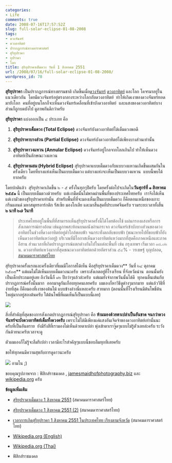 ```yaml
---
categories:
- Life
comments: true
date: 2008-07-16T17:57:52Z
slug: full-solar-eclipse-01-08-2008
tags:
- ดวงจันทร์
- ดวงอาทิตย์
- ปรากฏการณ์ทางดาราศาสตร์
- สุริยุปราคา
- อุปราคา
- โลก
title: สุริยุปราคาเต็มดวง วันที่ 1 สิงหาคม 2551
url: /2008/07/16/full-solar-eclipse-01-08-2008/
wordpress_id: 70
---
```


**สุริยุปราคา** เป็นปรากฏการณ์ทางธรรมชาติ เกิดขึ้นเมื่อ[ดวงจันทร์](http://www.armno.in.th/content/ดวงจันทร์) [ดวงอาทิตย์](http://www.armno.in.th/content/%e0%b8%94%e0%b8%a7%e0%b8%87%e0%b8%ad%e0%b8%b2%e0%b8%97%e0%b8%b4%e0%b8%95%e0%b8%a2%e0%b9%8c) และโลก โคจรมาอยู่ในแนวเดียวกัน  โดยมีดวงจันทร์อยู่ตรงกลางระหว่างโลกกับดวงอาทิตย์  ทำให้เกิดเงาของดวงจันทร์ทอดมายังโลก  คนที่อยู่บนโลกก็จะเห็นดวงจันทร์เคลื่อนที่เข้าบังดวงอาทิตย์  และแสงของดวงอาทิตย์บางส่วนก็ถูกบดบังไป ดูภาพกันดีกว่าครับ

**สุริยุปราคา** แบ่งออกเป็น ๔ ประเภท คือ




  1. **สุริยุปราคาเต็มดวง (Total Eclipse)** ดวงจันทร์บังดวงอาทิตย์ได้เต็มดวงพอดี


  2. **สุริยุปราคาบางส่วน (Partial Eclipse)** ดวงจันทร์บังดวงอาทิตย์ได้เพียงบางส่วนเท่านั้น


  3. **สุริยุปราคาวงแหวน (Annular Eclipse)** ดวงจันทร์อยู่ไกลจากโลกเกินไป ทำให้เห็นดวงอาทิตย์เป็นลักษณะวงแหวน


  4. **สุริยุปราคาผสม (Hybrid Eclipse)** สุริยุปราคาแบบเต็มดวงกับแบบวงแหวนเกิดขึ้นผสมกันในครั้งเดียว โดยที่บางแห่งเห็นเป็นแบบเต็มดวง แต่บางแห่งจะเห็นเป็นแบบวงแหวน  แบบนี้พบได้ยากครับ


โดยปกติแล้ว  สุริยุปราคาเกิดขึ้น ๒ - ๕ ครั้งในทุกๆปีครับ โดยครั้งต่อไปจะเกิดใน**วันศุกร์ที่ ๑ สิงหาคม ๒๕๕๑** นี้ เป็นแบบเต็มดวงด้วยครับ  แต่เงามืดนั้นไม่พาดผ่านพื้นที่ของประเทศไทยครับ  เราจึงได้เห็นแต่เงามัวของสุริยุปราคาเท่านั้น  สำหรับพื้นที่ที่จะมองเห็นเป็นแบบเต็มดวง ก็คือตอนเหนือของเกาะกรีนแลนด์ มหาสมุทรอาร์กติก รัสเซีย มองโกเลีย และมาสิ้นสุดที่ประเทศจีนครับ รวมระยะเวลาทั้งสิ้น **๒ นาที ๒๗ วินาที**


> ประเทศไทยอยู่ในพื้นที่ที่สามารถเห็นสุริยุปราคาครั้งนี้ได้โดยต้องใช้ แผ่นกรองแสงหรือการสังเกตการณ์ทางอ้อม เช่นดูภาพสะท้อนบนผนังผ่านกระจก ดวงจันทร์เข้าบังบางส่วนของดวงอาทิตย์ในช่วงที่ดวงอาทิตย์อยู่ต่ำใกล้ขอบฟ้า จนกระทั่งตกลับขอบฟ้า (ขณะหายไปที่ขอบฟ้าก็ยังเห็นดวงอาทิตย์แหว่งอยู่) บริเวณที่มีโอกาสเห็นดวงอาทิตย์แหว่งมากที่สุดคือภาคเหนือและภาคอีสาน ส่วนเวลาที่เกิดปรากฏการณ์แตกต่างกันไปในแต่ละพื้นที่ เช่น กรุงเทพฯ เริ่มเวลา ๑๘.๐๒ น. ดวงอาทิตย์แหว่งมากที่สุดขณะดวงอาทิตย์ตกด้วยอัตราส่วน ๕๔% - วรเชษฐ์ บุญปลอด, [สมาคมดาราศาสตร์ไทย](http://thaiastro.nectec.or.th/)


สุริยุปราคาครั้งแรกและครั้งเดียวที่ผมมีโอกาสได้เห็น คือสุริยุปราคาเต็มดวง** วันที่ ๒๔ ตุลาคม ๒๕๓๘** แต่ผมไม่ได้เห็นแบบเต็มดวงนะครับ  เพราะสังเกตอยู่ที่โรงเรียน ที่จังหวัดน่าน  ตอนนั้นยังเป็นเด็กประถมอยู่เลย ถึงวันนี้ก็ ๑๒ ปีกว่าๆแล้วล่ะครับ  แต่ผมยังจำภาพวันนั้นได้ดี  ทุกคนตื่นเต้นกับปรากฏการณ์ครั้งนั้นมาก  ออกมาดูกันเกือบทุกคนเลยครับ  ผมเองก็หาวิธีดูต่างๆมากมาย  แต่แล้ววิธีที่ง่ายที่สุด ก็คือมองที่เงาของต้นไม้ แบบข้างล่างนี่แหละครับ สวยมาก (ตอนนั้นที่โรงเรียนมีต้นโพธิ์ต้นใหญ่มากอยู่สองต้นครับ ใต้ต้นโพธิ์ที่ผมเห็นก็เป็นแบบนี้เลย)


![](http://upload.wikimedia.org/wikipedia/commons/thumb/2/28/IMG_1650_zonsverduistering_Malta.JPG/300px-IMG_1650_zonsverduistering_Malta.JPG)


สิ่งที่สำคัญที่สุดของการสังเกตปรากฏการณ์สุริยุปราคา คือ **ห้ามมองด้วยตาเปล่าเป็นอันขาด จนกว่าดวงจันทร์จะบังดวงอาทิตย์เต็มทั้งดวงครับ** เพราะไม่ได้มีเพียงแค่แสงอันเจิดจ้าของดวงอาทิตย์เท่านั้นนะครับที่เป็นอันตราย  ยังมีรังสีที่เรามองไม่เห็นด้วยตาเปล่า พุ่งเข้าตาเราจู๊ดๆแบบไม่รู้ตัวเลยล่ะครับ ระวังกันด้วยนะครับเวลาจะดู

ตัวผมเองก็ไม่รู้จะลืมรึเปล่า เวลามีอะไรสำคัญๆแบบนี้ชอบลืมทุกทีเลยครับ

ขอให้ทุกคนมีความสุขกับการดูดาวนะครับ


![](http://www.armno.in.th/wp-content/uploads/2008/07/ava120-thumb.gif)
อามโน
;)




ขอบคุณรูปภาพจาก : ฟิสิกส์ราชมงคล , [jamesmaidhofphotography.biz](http://www.jamesmaidhofphotography.biz) และ [wikipedia.org](http://www.wikipedia.org) ครับ




**ข้อมูลเพิ่มเติม**







  * [สุริยุปราคาเต็มดวง 1 สิงหาคม 2551](http://thaiastro.nectec.or.th/skyevnt/eclipses/2008eclipses.html) (สมาคมดาราศาสตร์ไทย)


  * [สุริยุปราคาเต็มดวง 1 สิงหาคม 2551 (2)](http://thaiastro.nectec.or.th/skyevnt/eclipses/200808tse.html) (สมาคมดาราศาสตร์ไทย)


  * [เวลาการเกิดสุริยุปราคา 1 สิงหาคม 2551 ในประเทศไทย เรียงตามจังหวัด](http://thaiastro.nectec.or.th/skyevnt/eclipses/200808tse-table.html) (สมาคมดาราศาสตร์ไทย)


  * [Wikipedia.org (English)](http://en.wikipedia.org/wiki/Solar_eclipse)


  * [Wikipedia.org (Thai)](http://th.wikipedia.org/wiki/%E0%B8%AA%E0%B8%B8%E0%B8%A3%E0%B8%B4%E0%B8%A2%E0%B8%B8%E0%B8%9B%E0%B8%A3%E0%B8%B2%E0%B8%84%E0%B8%B2)


  * ฟิสิกส์ราชมงคล



